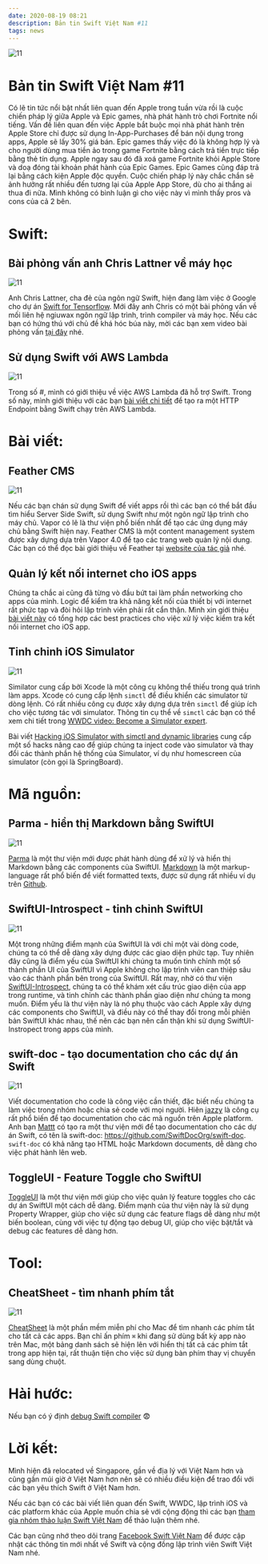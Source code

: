 ```yaml
---
date: 2020-08-19 08:21
description: Bản tin Swift Việt Nam #11
tags: news
---
```


![11](https://raw.githubusercontent.com/SwiftVietnam/SwiftVietnam/master/Output/Images/swiftvietnam/11/swiftvietnam_11.png)

# Bản tin Swift Việt Nam #11

Có lẽ tin tức nổi bật nhất liên quan đến Apple trong tuần vừa rồi là cuộc chiến pháp lý giữa Apple và Epic games, nhà phát hành trò chơi Fortnite nổi tiếng. Vấn đề liên quan đến việc Apple bắt buộc mọi nhà phát hành trên Apple Store chỉ được sử dụng In-App-Purchases để bán nội dụng trong apps, Apple sẽ lấy 30% giá bán. Epic games thấy việc đó là không hợp lý và cho người dùng mua tiền ảo trong game Fortnite bằng cách trả tiền trực tiếp bằng thẻ tín dụng. Apple ngay sau đó đã xoá game Fortnite khỏi Apple Store và doạ đóng tài khoản phát hành của Epic Games. Epic Games cũng đáp trả lại bằng cách kiện Apple độc quyền. Cuộc chiến pháp lý này chắc chắn sẽ ảnh hưởng rất nhiều đến tương lại của Apple App Store, dù cho ai thắng ai thua đi nữa. Mình không có bình luận gì cho việc này vì mình thấy pros và cons của cả 2 bên. 

# Swift:

## Bài phỏng vấn anh Chris Lattner về máy học

![11](https://raw.githubusercontent.com/SwiftVietnam/SwiftVietnam/master/Output/Images/swiftvietnam/11/chris.png)

Anh Chris Lattner, cha đẻ của ngôn ngữ Swift, hiện đang làm việc ở Google cho dự án [Swift for Tensorflow](https://www.tensorflow.org/swift). Mới đây anh Chris có một bài phỏng vấn về mối liên hệ ngiuwax ngôn ngữ lập trình, trình compiler và máy học. Nếu các bạn có hứng thú với chủ đề khá hóc búa này, mời các bạn xem video bài phỏng vấn [tại đây](https://www.youtube.com/watch?v=QeG9bdkc3Lk) nhé.

## Sử dụng Swift với AWS Lambda

![11](https://raw.githubusercontent.com/SwiftVietnam/SwiftVietnam/master/Output/Images/swiftvietnam/11/aws_lambda.png)

Trong số #, mình có giới thiệu về việc AWS Lambda đã hỗ trợ Swift. Trong số này, mình giới thiệu với các bạn [bài viết chi tiết](https://fabianfett.de/swift-on-aws-lambda-creating-your-first-http-endpoint) để tạo ra một HTTP Endpoint bằng Swift chạy trên AWS Lambda.

# Bài viết:

## Feather CMS

![11](https://raw.githubusercontent.com/SwiftVietnam/SwiftVietnam/master/Output/Images/swiftvietnam/11/feather.png)

Nếu các bạn chán sử dụng Swift để viết apps rồi thì các bạn có thể bắt đầu tìm hiểu Server Side Swift, sử dụng Swift như một ngôn ngữ lập trình cho máy chủ. Vapor có lẽ là thư viện phổ biến nhất để tạo các ứng dụng máy chủ bằng Swift hiện nay. Feather CMS là một content management system được xây dựng dựa trên Vapor 4.0 để tạo các trang web quản lý nội dung. Các bạn có thể đọc bài giới thiệu về Feather tại [website của tác giả](https://theswiftdev.com/getting-started-with-feather-cms/) nhé.

## Quản lý kết nối internet cho iOS apps

Chúng ta chắc ai cũng đã từng vò đầu bứt tai làm phần networking cho apps của mình. Logic để kiểm tra khả năng kết nối của thiết bị với internet rất phức tạp và đòi hỏi lập trình viên phải rất cẩn thận. Mình xin giới thiệu [bài viết này](https://www.vadimbulavin.com/network-connectivity-on-ios-with-swift/) có tổng hợp các best practices cho việc xử lý việc kiểm tra kết nối internet cho iOS app.

## Tinh chỉnh iOS Simulator

![11](https://raw.githubusercontent.com/SwiftVietnam/SwiftVietnam/master/Output/Images/swiftvietnam/11/simulator.png)

Similator cung cấp bởi Xcode là một công cụ không thể thiếu trong quá trình làm apps. Xcode có cung cấp lệnh `simctl` để điều khiển các simulator từ dòng lệnh. Có rất nhiều công cụ được xây dựng dựa trên `simctl` để giúp ích cho việc tương tác với simulator. Thông tin cụ thể về `simctl` các bạn có thể xem chi tiết trong [WWDC video: Become a Simulator expert](https://developer.apple.com/videos/play/wwdc2020/10647/).

Bài viết [Hacking iOS Simulator with simctl and dynamic libraries](https://curvedlayer.com/2020/08/09/ios-simulator-plugin-simctl.html) cung cấp một số hacks nâng cao để giúp chúng ta inject code vào simulator và thay đổi các thành phần hệ thống của Simulator, ví dụ như homescreen của simulator (còn gọi là SpringBoard).

# Mã nguồn:

## Parma - hiển thị Markdown bằng SwiftUI

![11](https://raw.githubusercontent.com/SwiftVietnam/SwiftVietnam/master/Output/Images/swiftvietnam/11/parma.jpg)

[Parma](https://github.com/dasautoooo/Parma) là một thư viện mới được phát hành dùng để xử lý và hiển thị Markdown bằng các components của SwiftUI. [Markdown](https://en.wikipedia.org/wiki/Markdown) là một markup-language rất phổ biến để viết formatted texts, được sử dụng rất nhiều ví dụ trên [Github](https://guides.github.com/features/mastering-markdown/).

## SwiftUI-Introspect - tinh chỉnh SwiftUI

![11](https://raw.githubusercontent.com/SwiftVietnam/SwiftVietnam/master/Output/Images/swiftvietnam/11/introspect.png)

Một trong những điểm mạnh của SwiftUI là với chỉ một vài dòng code, chúng ta có thể dễ dàng xây dựng được các giao diện phức tạp. Tuy nhiên đây cũng là điểm yếu của SwiftUI khi chúng ta muốn tinh chỉnh một số thành phần UI của SwiftUI vì Apple không cho lập trình viên can thiệp sâu vào các thành phần bên trong của SwiftUI. Rất may, nhờ có thư viện [SwiftUI-Introspect](https://github.com/siteline/SwiftUI-Introspect), chúng ta có thể khám xét cấu trúc giao diện của app trong runtime, và tinh chỉnh các thành phần giao diện như chúng ta mong muốn. Điểm yếu là thư viện này là nó phụ thuộc vào cách Apple xây dựng các components cho SwiftUI, và điều này có thể thay đổi trong mỗi phiên bản SwiftUI khác nhau, thế nên các bạn nên cẩn thận khi sử dụng SwiftUI-Instropect trong apps của mình.

## swift-doc - tạo documentation cho các dự án Swift

![11](https://raw.githubusercontent.com/SwiftVietnam/SwiftVietnam/master/Output/Images/swiftvietnam/11/swiftdoc.png)

Viết documentation cho code là công việc cần thiết, đặc biết nếu chúng ta làm việc trong nhóm hoặc chia sẻ code với mọi người. Hiên [jazzy](https://github.com/realm/jazzy) là công cụ rất phổ biến để tạo documentation cho các mã nguồn trên Apple platform. Anh bạn [Mattt](https://nshipster.com/) có tạo ra một thư viện mới để tạo documentation cho các dự án Swift, có tên là swift-doc: https://github.com/SwiftDocOrg/swift-doc. `swift-doc` có khả năng tạo HTML hoặc Markdown documents, dễ dàng cho việc phát hành lên web.

## ToggleUI - Feature Toggle cho SwiftUI

[ToggleUI](https://github.com/ilyapuchka/ToggleUI) là một thư viện mới giúp cho việc quản lý feature toggles cho các dự án SwiftUI một cách dễ dàng. Điểm mạnh của thư viện này là sử dụng Property Wrapper, giúp cho việc sử dụng các feature flags dễ dàng như một biến boolean, cùng với việc tự động tạo debug UI, giúp cho việc bật/tắt và debug các features dễ dàng hơn.

# Tool:

## CheatSheet - tìm nhanh phím tắt

![11](https://raw.githubusercontent.com/SwiftVietnam/SwiftVietnam/master/Output/Images/swiftvietnam/11/cheatsheet.png)

[CheatSheet](https://mediaatelier.com/CheatSheet/) là một phần mềm miễn phí cho Mac để tìm nhanh các phím tắt cho tất cả các apps. Bạn chỉ ấn phím `⌘` khi đang sử dùng bất kỳ app nào trên Mac, một bảng danh sách sẽ hiện lên với hiển thị tất cả các phím tắt trong app hiện tại, rất thuận tiện cho việc sử dụng bàn phím thay vị chuyển sang dùng chuột.

# Hài hước:

Nếu bạn có ý định [debug Swift compiler](https://twitter.com/aalonso128/status/1293418352023613440) 😨

# Lời kết:

Mình hiện đã relocated về Singapore, gần về địa lý với Việt Nam hơn và cũng gần múi giờ ở Việt Nam hơn nên sẽ có nhiều điều kiện để trao đổi với các bạn yêu thích Swift ở Việt Nam hơn.

Nếu các bạn có các bài viết liên quan đến Swift, WWDC, lập trình iOS và các platform khác của Apple muốn chia sẻ với cộng động thì các bạn [tham gia nhóm thảo luận Swift Việt Nam](https://www.facebook.com/groups/691941251234927) để thảo luận thêm nhé.

Các bạn cũng nhớ theo dõi trang [Facebook Swift Việt Nam](https://www.facebook.com/Swift-Vi%E1%BB%87t-Nam-396835394265318) để được cập nhật các thông tin mới nhất về Swift và cộng đồng lập trình viên Swift Việt Nam nhé.